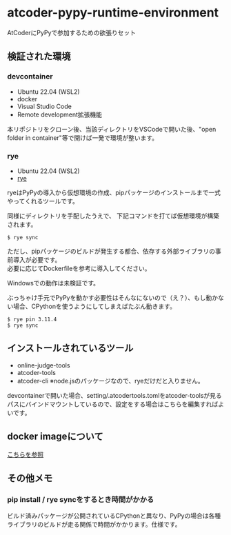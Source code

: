 # atcoder-pypy-runtime-environment

AtCoderにPyPyで参加するための欲張りセット

## 検証された環境

### devcontainer

- Ubuntu 22.04 (WSL2)
- docker
- Visual Studio Code
- Remote development拡張機能

本リポジトリをクローン後、当該ディレクトリをVSCodeで開いた後、"open folder in container"等で開けば一発で環境が整います。

### rye

- Ubuntu 22.04 (WSL2)
- [rye](https://rye-up.com/guide/installation/)

ryeはPyPyの導入から仮想環境の作成、pipパッケージのインストールまで一式やってくれるツールです。

同様にディレクトリを手配したうえで、
下記コマンドを打てば仮想環境が構築されます。

```
$ rye sync
```

ただし、pipパッケージのビルドが発生する都合、依存する外部ライブラリの事前導入が必要です。  
必要に応じてDockerfileを参考に導入してください。

Windowsでの動作は未検証です。

ぶっちゃけ手元でPyPyを動かす必要性はそんなにないので（え？）、もし動かない場合、CPythonを使うようにしてしまえばたぶん動きます。

```
$ rye pin 3.11.4
$ rye sync
```

## インストールされているツール

- online-judge-tools
- atcoder-tools
- atcoder-cli ※node.jsのパッケージなので、ryeだけだと入りません。

 devcontainerで開いた場合、setting/.atcodertools.tomlをatcoder-toolsが見るパスにバインドマウントしているので、設定をする場合はこちらを編集すればよいです。

## docker imageについて

[こちらを参照](docker/README.md)

## その他メモ

### pip install / rye syncをするとき時間がかかる

ビルド済みパッケージが公開されているCPythonと異なり、PyPyの場合は各種ライブラリのビルドが走る関係で時間がかかります。仕様です。
